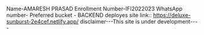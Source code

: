 Name-AMARESH PRASAD
Enrollment Number-IFI2022023
WhatsApp number-
Preferred bucket - BACKEND
deployes site link:: https://deluxe-sunburst-2e4cef.netlify.app/
disclaimer---This site is under development----
